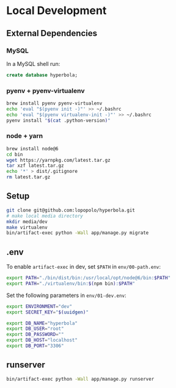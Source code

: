 # Local Development

## External Dependencies

### MySQL

In a MySQL shell run:

```sql
create database hyperbola;
```

### pyenv + pyenv-virtualenv

```bash
brew install pyenv pyenv-virtualenv
echo 'eval "$(pyenv init -)"' >> ~/.bashrc
echo 'eval "$(pyenv virtualenv-init -)"' >> ~/.bashrc
pyenv install "$(cat .python-version)"
```

### node + yarn

```bash
brew install node@6
cd bin
wget https://yarnpkg.com/latest.tar.gz
tar xzf latest.tar.gz
echo '*' > dist/.gitignore
rm latest.tar.gz
```


## Setup

```bash
git clone git@github.com:lopopolo/hyperbola.git
# make local media directory
mkdir media/dev
make virtualenv
bin/artifact-exec python -Wall app/manage.py migrate
```

## .env

To enable `artifact-exec` in dev, set `$PATH` in `env/00-path.env`:

```bash
export PATH="./bin/dist/bin:/usr/local/opt/node@6/bin:$PATH"
export PATH="./virtualenv/bin:$(npm bin):$PATH"
```

Set the following parameters in `env/01-dev.env`:

```bash
export ENVIRONMENT="dev"
export SECRET_KEY="$(uuidgen)"

export DB_NAME="hyperbola"
export DB_USER="root"
export DB_PASSWORD=""
export DB_HOST="localhost"
export DB_PORT="3306"
```

## runserver

```bash
bin/artifact-exec python -Wall app/manage.py runserver
```
